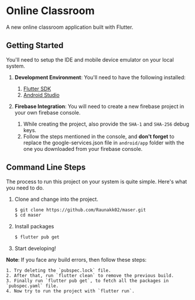 # Online Classroom

A new online classroom application built with Flutter.

## Getting Started

You'll need to setup the IDE and mobile device emulator on your local system.

1. **Development Environment**: You'll need to have the following installed:
    1. [Flutter SDK](https://flutter.dev/docs/get-started/install)
    2. [Android Studio](https://developer.android.com/studio)
   
2. **Firebase Integration**: You will need to create a new firebase project in your own firebase console. 
    1. While creating the project, also provide the `SHA-1` and `SHA-256` debug keys. 
    2. Follow the steps mentioned in the console, and **don't forget** to replace the google-services.json file in `android/app` folder with the one you downloaded from your firebase console.

## Command Line Steps

The process to run this project on your system is quite simple. Here's what you need to do.

1. Clone and change into the project.
    ```sh
    $ git clone https://github.com/Raunakk02/maser.git
    $ cd maser
    ```
1. Install packages
    ```sh
    $ flutter pub get
    ```
1. Start developing!

**Note**: If you face any build errors, then follow these steps:

    1. Try deleting the `pubspec.lock` file.
    2. After that, run `flutter clean` to remove the previous build.
    3. Finally run `flutter pub get`, to fetch all the packages in `pubspec.yaml` file.
    4. Now try to run the project with `flutter run`.
